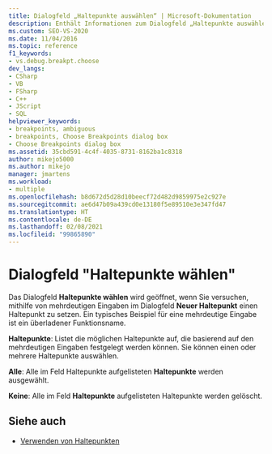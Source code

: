 ```yaml
---
title: Dialogfeld „Haltepunkte auswählen“ | Microsoft-Dokumentation
description: Enthält Informationen zum Dialogfeld „Haltepunkte auswählen“. Dieses Dialogfeld wird geöffnet, wenn Sie versuchen, in Visual Studio mithilfe von mehrdeutigen Eingaben im Dialogfeld „Neuer Haltepunkt“ einen Haltepunkt zu setzen.
ms.custom: SEO-VS-2020
ms.date: 11/04/2016
ms.topic: reference
f1_keywords:
- vs.debug.breakpt.choose
dev_langs:
- CSharp
- VB
- FSharp
- C++
- JScript
- SQL
helpviewer_keywords:
- breakpoints, ambiguous
- breakpoints, Choose Breakpoints dialog box
- Choose Breakpoints dialog box
ms.assetid: 35cbd591-4c4f-4035-8731-8162ba1c8318
author: mikejo5000
ms.author: mikejo
manager: jmartens
ms.workload:
- multiple
ms.openlocfilehash: b8d672d5d28d10beecf72d482d9859975e2c927e
ms.sourcegitcommit: ae6d47b09a439cd0e13180f5e89510e3e347fd47
ms.translationtype: HT
ms.contentlocale: de-DE
ms.lasthandoff: 02/08/2021
ms.locfileid: "99865890"
---
```

# <a name="choose-breakpoints-dialog-box"></a>Dialogfeld "Haltepunkte wählen"
Das Dialogfeld **Haltepunkte wählen** wird geöffnet, wenn Sie versuchen, mithilfe von mehrdeutigen Eingaben im Dialogfeld **Neuer Haltepunkt** einen Haltepunkt zu setzen. Ein typisches Beispiel für eine mehrdeutige Eingabe ist ein überladener Funktionsname.

 **Haltepunkte**: Listet die möglichen Haltepunkte auf, die basierend auf den mehrdeutigen Eingaben festgelegt werden können. Sie können einen oder mehrere Haltepunkte auswählen.

 **Alle**: Alle im Feld Haltepunkte aufgelisteten **Haltepunkte** werden ausgewählt.

 **Keine**: Alle im Feld **Haltepunkte** aufgelisteten Haltepunkte werden gelöscht.

## <a name="see-also"></a>Siehe auch

- [Verwenden von Haltepunkten](../debugger/using-breakpoints.md)